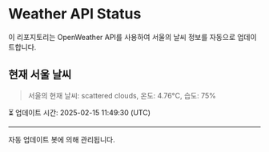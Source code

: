 
# Weather API Status

이 리포지토리는 OpenWeather API를 사용하여 서울의 날씨 정보를 자동으로 업데이트합니다.

## 현재 서울 날씨
> 서울의 현재 날씨: scattered clouds, 온도: 4.76°C, 습도: 75%

⏳ 업데이트 시간: 2025-02-15 11:49:30 (UTC)

---
자동 업데이트 봇에 의해 관리됩니다.
